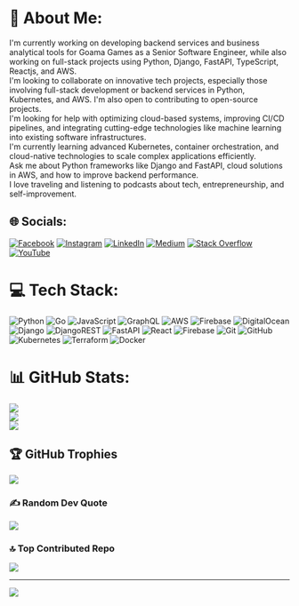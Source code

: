 # 💫 About Me:
I'm currently working on developing backend services and business analytical tools for Goama Games as a Senior Software Engineer, while also working on full-stack projects using Python, Django, FastAPI, TypeScript, Reactjs, and AWS.<br>I'm looking to collaborate on innovative tech projects, especially those involving full-stack development or backend services in Python, Kubernetes, and AWS. I'm also open to contributing to open-source projects.<br>I'm looking for help with optimizing cloud-based systems, improving CI/CD pipelines, and integrating cutting-edge technologies like machine learning into existing software infrastructures.<br>I'm currently learning advanced Kubernetes, container orchestration, and cloud-native technologies to scale complex applications efficiently.<br>Ask me about Python frameworks like Django and FastAPI, cloud solutions in AWS, and how to improve backend performance.<br>I love traveling and listening to podcasts about tech, entrepreneurship, and self-improvement.


## 🌐 Socials:
[![Facebook](https://img.shields.io/badge/Facebook-%231877F2.svg?logo=Facebook&logoColor=white)](https://facebook.com/mohidul.arif) [![Instagram](https://img.shields.io/badge/Instagram-%23E4405F.svg?logo=Instagram&logoColor=white)](https://instagram.com/arifmohidul) [![LinkedIn](https://img.shields.io/badge/LinkedIn-%230077B5.svg?logo=linkedin&logoColor=white)](https://linkedin.com/in/mohidulhaquearif) [![Medium](https://img.shields.io/badge/Medium-12100E?logo=medium&logoColor=white)](https://medium.com/@mohidulhoque216) [![Stack Overflow](https://img.shields.io/badge/-Stackoverflow-FE7A16?logo=stack-overflow&logoColor=white)](https://stackoverflow.com/users/6128051) [![YouTube](https://img.shields.io/badge/YouTube-%23FF0000.svg?logo=YouTube&logoColor=white)](https://youtube.com/@mohidulhaquearif4578) 

# 💻 Tech Stack:
![Python](https://img.shields.io/badge/python-3670A0?style=for-the-badge&logo=python&logoColor=ffdd54) ![Go](https://img.shields.io/badge/go-%2300ADD8.svg?style=for-the-badge&logo=go&logoColor=white) ![JavaScript](https://img.shields.io/badge/javascript-%23323330.svg?style=for-the-badge&logo=javascript&logoColor=%23F7DF1E) ![GraphQL](https://img.shields.io/badge/-GraphQL-E10098?style=for-the-badge&logo=graphql&logoColor=white) ![AWS](https://img.shields.io/badge/AWS-%23FF9900.svg?style=for-the-badge&logo=amazon-aws&logoColor=white) ![Firebase](https://img.shields.io/badge/firebase-%23039BE5.svg?style=for-the-badge&logo=firebase) ![DigitalOcean](https://img.shields.io/badge/DigitalOcean-%230167ff.svg?style=for-the-badge&logo=digitalOcean&logoColor=white) ![Django](https://img.shields.io/badge/django-%23092E20.svg?style=for-the-badge&logo=django&logoColor=white) ![DjangoREST](https://img.shields.io/badge/DJANGO-REST-ff1709?style=for-the-badge&logo=django&logoColor=white&color=ff1709&labelColor=gray) ![FastAPI](https://img.shields.io/badge/FastAPI-005571?style=for-the-badge&logo=fastapi)  ![React](https://img.shields.io/badge/react-%2320232a.svg?style=for-the-badge&logo=react&logoColor=%2361DAFB) ![Firebase](https://img.shields.io/badge/firebase-a08021?style=for-the-badge&logo=firebase&logoColor=ffcd34) ![Git](https://img.shields.io/badge/git-%23F05033.svg?style=for-the-badge&logo=git&logoColor=white) ![GitHub](https://img.shields.io/badge/github-%23121011.svg?style=for-the-badge&logo=github&logoColor=white) ![Kubernetes](https://img.shields.io/badge/kubernetes-%23326ce5.svg?style=for-the-badge&logo=kubernetes&logoColor=white) ![Terraform](https://img.shields.io/badge/terraform-%235835CC.svg?style=for-the-badge&logo=terraform&logoColor=white) ![Docker](https://img.shields.io/badge/docker-%230db7ed.svg?style=for-the-badge&logo=docker&logoColor=white)
# 📊 GitHub Stats:
![](https://github-readme-stats.vercel.app/api?username=arifbd2221&theme=radical&hide_border=false&include_all_commits=true&count_private=true)<br/>
![](https://github-readme-streak-stats.herokuapp.com/?user=arifbd2221&theme=radical&hide_border=false)<br/>
![](https://github-readme-stats.vercel.app/api/top-langs/?username=arifbd2221&theme=radical&hide_border=false&include_all_commits=true&count_private=true&layout=compact)

## 🏆 GitHub Trophies
![](https://github-profile-trophy.vercel.app/?username=arifbd2221&theme=dark&no-frame=true&no-bg=true&margin-w=4)

### ✍️ Random Dev Quote
![](https://quotes-github-readme.vercel.app/api?type=horizontal&theme=radical)

### 🔝 Top Contributed Repo
![](https://github-contributor-stats.vercel.app/api?username=arifbd2221&limit=5&theme=dark&combine_all_yearly_contributions=true)

---
[![](https://visitcount.itsvg.in/api?id=arifbd2221&icon=0&color=0)](https://visitcount.itsvg.in)

<!-- Proudly created with GPRM ( https://gprm.itsvg.in ) -->
